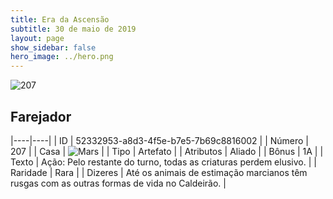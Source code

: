 ```yaml
---
title: Era da Ascensão
subtitle: 30 de maio de 2019
layout: page
show_sidebar: false
hero_image: ../hero.png
---
```


![207](https://cdn.keyforgegame.com/media/card_front/pt/435_207_RCPCGWRFFX3M_pt.png)

## Farejador

|----|----|
| ID | 52332953-a8d3-4f5e-b7e5-7b69c8816002 |
| Número | 207 |
| Casa | ![Mars](https://archonarcana.com/images/thumb/d/de/Mars.png/22px-Mars.png "Marte") |
| Tipo | Artefato |
| Atributos | Aliado |
| Bônus | 1A |
| Texto | Ação: Pelo restante do turno, todas as criaturas perdem elusivo. |
| Raridade | Rara |
| Dizeres | Até os animais de estimação marcianos têm rusgas com as outras formas de vida no Caldeirão. |
